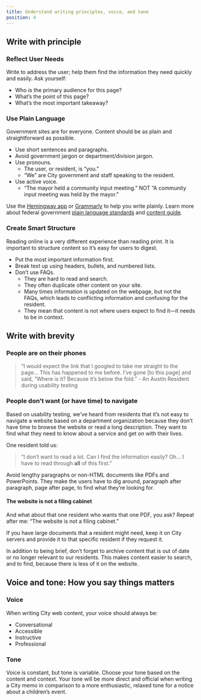 ```yaml
---
title: Understand writing principles, voice, and tone
position: 4
---
```

## Write with principle

### Reflect User Needs
Write to address the user; help them find the information they need quickly and easily. Ask yourself:
* Who is the primary audience for this page?
* What’s the point of this page?
* What’s the most important takeaway?

### Use Plain Language
Government sites are for everyone. Content should be as plain and straightforward as possible.
* Use short sentences and paragraphs.
* Avoid government jargon or department/division jargon.
* Use pronouns.
    * The user, or resident, is “you.”
    * “We” are City government and staff speaking to the resident.
* Use active voice.
    * “The mayor held a community input meeting.” NOT “A community input meeting was held by the mayor.”

Use the [Hemingway app](http://www.hemingwayapp.com/) or [Grammarly](https://www.grammarly.com/) to help you write plainly. Learn more about federal government [plain language standards](http://www.plainlanguage.gov/) and [content guide](https://pages.18f.gov/content-guide/).

### Create Smart Structure
Reading online is a very different experience than reading print. It is important to structure content so it’s easy for users to digest.
* Put the most important information first.
* Break text up using headers, bullets, and numbered lists.
* Don’t use FAQs.
    * They are hard to read and search.
    * They often duplicate other content on your site.
    * Many times information is updated on the webpage, but not the FAQs, which leads to conflicting information and confusing for the resident.
    * They mean that content is not where users expect to find it—it needs to be in context.

## Write with brevity

### People are on their phones

>“I would expect the link that I googled to take me straight to the page… This has happened to me before. I’ve gone [to this page] and said, “Where is it? Because it’s below the fold.” - An Austin Resident during usability testing

### People don’t want (or have time) to navigate
Based on usability testing, we’ve heard from residents that it’s not easy to navigate a website based on a department organization because they don’t have time to browse the website or read a long description. They want to find what they need to know about a service and get on with their lives.

One resident told us:
>“I don’t want to read a lot. Can I find the information easily? Oh… I have to read through **all** of this first.”    

Avoid lengthy paragraphs or non-HTML documents like PDFs and PowerPoints. They make the users have to dig around, paragraph after paragraph, page after page, to find what they’re looking for.

#### The website is not a filing cabinet

And what about that one resident who wants that one PDF, you ask? Repeat after me: “The website is not a filing cabinet.”

If you have large documents that a resident might need, keep it on City servers and provide it to that specific resident if they request it.

In addition to being brief, don’t forget to archive content that is out of date or no longer relevant to our residents. This makes content easier to search, and to find, because there is less of it on the website.

## Voice and tone: How you say things matters

### Voice
When writing City web content, your voice should always be:
* Conversational
* Accessible
* Instructive
* Professional

### Tone
Voice is constant, but tone is variable. Choose your tone based on the content and context. Your tone will be more direct and official when writing a City memo in comparison to a more enthusiastic, relaxed tone for a notice about a children’s event.
